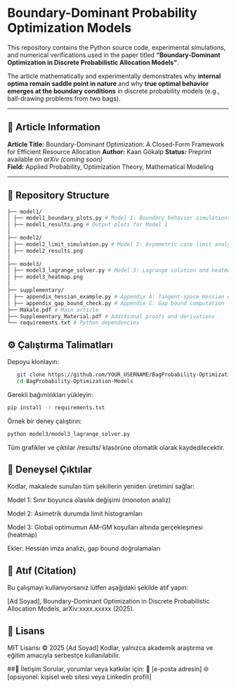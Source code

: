 # Boundary-Dominant Probability Optimization Models

This repository contains the Python source code, experimental simulations, and numerical verifications used in the paper titled **“Boundary-Dominant Optimization in Discrete Probabilistic Allocation Models”**.

The article mathematically and experimentally demonstrates why **internal optima remain saddle point in nature** and why **true optimal behavior emerges at the boundary conditions** in discrete probability models (e.g., ball-drawing problems from two bags).

---

## 📄 Article Information

**Article Title:** Boundary-Dominant Optimization: A Closed-Form Framework for Efficient Resource Allocation
**Author:** Kaan Gökalp 
**Status:** Preprint available on *arXiv (coming soon)*  
**Field:** Applied Probability, Optimization Theory, Mathematical Modeling  

---

## 📁 Repository Structure
```bash
├── model1/
│ ├── model1_boundary_plots.py # Model 1: Boundary behavior simulations
│ ├── model1_results.png # Output plots for Model 1
│
├── model2/
│ ├── model2_limit_simulation.py # Model 2: Asymmetric case limit analysis
│ ├── model2_results.png
│
├── model3/
│ ├── model3_lagrange_solver.py # Model 3: Lagrange solution and heatmap
│ ├── model3_heatmap.png
│
├── supplementary/
│ ├── appendix_hessian_example.py # Appendix A: Tangent-space Hessian example
│ ├── appendix_gap_bound_check.py # Appendix C: Gap bound computation
├── Makale.pdf # Main article
├── Supplementary_Material.pdf # Additional proofs and derivations
└── requirements.txt # Python dependencies
```
## ⚙️ Çalıştırma Talimatları
Depoyu klonlayın:
```bash
   git clone https://github.com/YOUR_USERNAME/BagProbability-Optimization-Models.git
   cd BagProbability-Optimization-Models
  ```
Gerekli bağımlılıkları yükleyin:
```bash
pip install -r requirements.txt
```
Örnek bir deney çalıştırın:
```bash
python model3/model3_lagrange_solver.py
```
Tüm grafikler ve çıktılar /results/ klasörüne otomatik olarak kaydedilecektir.

## 🧪 Deneysel Çıktılar
Kodlar, makalede sunulan tüm şekillerin yeniden üretimini sağlar:

Model 1: Sınır boyunca olasılık değişimi (monoton analiz)

Model 2: Asimetrik durumda limit histogramları

Model 3: Global optimumun AM–GM koşulları altında gerçekleşmesi (heatmap)

Ekler: Hessian imza analizi, gap bound doğrulamaları

## 📘 Atıf (Citation)
Bu çalışmayı kullanıyorsanız lütfen aşağıdaki şekilde atıf yapın:

[Ad Soyad], Boundary-Dominant Optimization in Discrete Probabilistic Allocation Models, arXiv:xxxx.xxxxx (2025).

## 📜 Lisans
MIT Lisansı © 2025 [Ad Soyad]
Kodlar, yalnızca akademik araştırma ve eğitim amacıyla serbestçe kullanılabilir.

##📧 İletişim
Sorular, yorumlar veya katkılar için:
📩 [e-posta adresin]
🌐 [opsiyonel: kişisel web sitesi veya LinkedIn profili]

```
